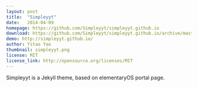 ```yaml
---
layout: post
title:  "Simpleyyt"
date:   2014-04-09
homepage: https://github.com/Simpleyyt/simpleyyt.github.io
download: https://github.com/Simpleyyt/simpleyyt.github.io/archive/master.zip
demo: http://simpleyyt.github.io/
author: Yitao Yao
thumbnail: simpleyyt.png
license: MIT
license_link: http://opensource.org/licenses/MIT
---
```


Simpleyyt is a Jekyll theme, based on elementaryOS portal page.
